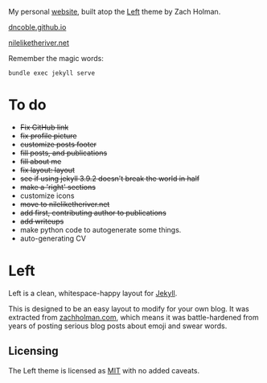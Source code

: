 My personal [website](nileliketheriver.net), built atop the [Left](https://github.com/holman/left) theme by Zach Holman.

[dncoble.github.io](dncoble.github.io)

[nileliketheriver.net](https://www.nileliketheriver.net)

Remember the magic words:

`bundle exec jekyll serve`
# To do

 * ~~Fix GitHub link~~
 * ~~fix profile picture~~
 * ~~customize posts footer~~
 * ~~fill posts, and publications~~
 * ~~fill about me~~
 * ~~fix layout: layout~~
 * ~~see if using jekyll 3.9.2 doesn't break the world in half~~
 * ~~make a 'right' sections~~
 * customize icons
 * ~~move to nileliketheriver.net~~
 * ~~add first, contributing author to publications~~
 * ~~add writeups~~
 * make python code to autogenerate some things.
 * auto-generating CV

# Left

Left is a clean, whitespace-happy layout for [Jekyll](https://github.com/mojombo/jekyll).

This is designed to be an easy layout to modify for your own blog. It was
extracted from [zachholman.com](http://zachholman.com/), which means it was
battle-hardened from years of posting serious blog posts about emoji and swear
words.

## Licensing

The Left theme is licensed as [MIT](https://github.com/holman/left/blob/gh-pages/LICENSE) with no
added caveats.
